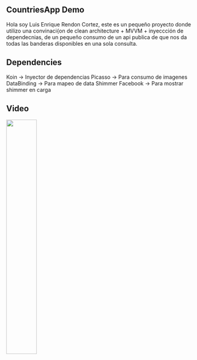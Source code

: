 ## CountriesApp Demo

Hola soy Luis Enrique Rendon Cortez, este es un pequeño proyecto donde utilizo una convinaci{on de clean architecture + MVVM + inyeccción de dependecnias,
de un pequeño consumo de un api publica de que nos da todas las banderas disponibles en una sola consulta.

## Dependencies

Koin -> Inyector de dependencias
Picasso -> Para consumo de imagenes 
DataBinding -> Para mapeo de data
Shimmer Facebook -> Para mostrar shimmer en carga

## Video

<img src="https://user-images.githubusercontent.com/42813444/234329616-9488b39e-4647-4a99-b2fc-f3aa527e356a.webm" width="40%"/>
